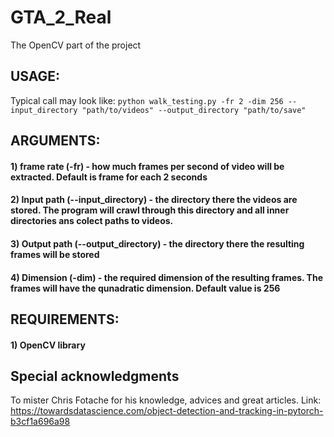 # GTA_2_Real
The OpenCV part of the project
## USAGE:
Typical call may look like: ```python walk_testing.py -fr 2 -dim 256 --input_directory "path/to/videos" --output_directory "path/to/save"```
## ARGUMENTS:
#### 1) frame rate (-fr) - how much frames per second of video will be extracted. Default is frame for each 2 seconds
#### 2) Input path (--input_directory) - the directory there the videos are stored. The program will crawl through this directory and all inner directories ans colect paths to videos.
#### 3) Output path (--output_directory) - the directory there the resulting frames will be stored
#### 4) Dimension (-dim) - the required dimension of the resulting frames. The frames will have the qunadratic dimension. Default value is 256
## REQUIREMENTS:
#### 1) OpenCV library

## Special acknowledgments
To mister Chris Fotache for his knowledge, advices and great articles. Link: https://towardsdatascience.com/object-detection-and-tracking-in-pytorch-b3cf1a696a98
